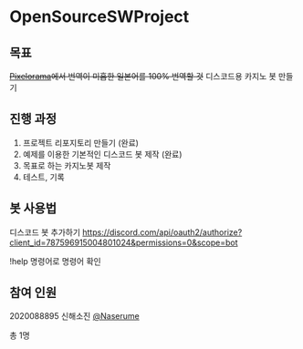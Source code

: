 # OpenSourceSWProject

## 목표
~~[Pixelorama](https://github.com/Orama-Interactive/Pixelorama)에서 번역이 미흡한 일본어를 100% 번역할 것~~
디스코드용 카지노 봇 만들기

## 진행 과정
1. 프로젝트 리포지토리 만들기 (완료)
2. 예제를 이용한 기본적인 디스코드 봇 제작 (완료)
3. 목표로 하는 카지노봇 제작
4. 테스트, 기록

## 봇 사용법
디스코드 봇 추가하기
https://discord.com/api/oauth2/authorize?client_id=787596915004801024&permissions=0&scope=bot

!help 명령어로 명령어 확인

## 참여 인원
2020088895 신해소진 [@Naserume](https://github.com/Naserume)

총 1명

